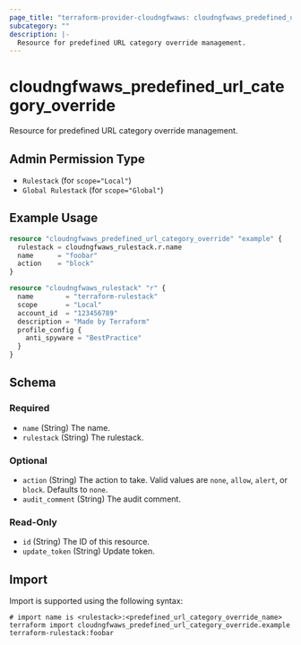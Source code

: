 ```yaml
---
page_title: "terraform-provider-cloudngfwaws: cloudngfwaws_predefined_url_category_override Resource"
subcategory: ""
description: |-
  Resource for predefined URL category override management.
---
```


# cloudngfwaws_predefined_url_category_override

Resource for predefined URL category override management.


## Admin Permission Type

* `Rulestack` (for `scope="Local"`)
* `Global Rulestack` (for `scope="Global"`)


## Example Usage

```terraform
resource "cloudngfwaws_predefined_url_category_override" "example" {
  rulestack = cloudngfwaws_rulestack.r.name
  name      = "foobar"
  action    = "block"
}

resource "cloudngfwaws_rulestack" "r" {
  name        = "terraform-rulestack"
  scope       = "Local"
  account_id  = "123456789"
  description = "Made by Terraform"
  profile_config {
    anti_spyware = "BestPractice"
  }
}
```


<!-- schema generated by tfplugindocs -->
## Schema

### Required

- `name` (String) The name.
- `rulestack` (String) The rulestack.

### Optional

- `action` (String) The action to take. Valid values are `none`, `allow`, `alert`, or `block`. Defaults to `none`.
- `audit_comment` (String) The audit comment.

### Read-Only

- `id` (String) The ID of this resource.
- `update_token` (String) Update token.


## Import

Import is supported using the following syntax:

```shell
# import name is <rulestack>:<predefined_url_category_override_name>
terraform import cloudngfwaws_predefined_url_category_override.example terraform-rulestack:foobar
```
